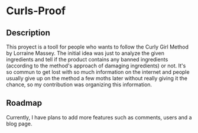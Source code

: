 # Curls-Proof

## Description

This proyect is a tooll for people who wants to follow the Curly Girl Method by Lorraine Massey. The initial idea was just to analyze the given ingredients and tell if the product contains any banned ingredients (according to the method's approach of damaging ingredients) or not.
It's so commun to get lost with so much information on the internet and people usually give up on the method a few moths later without really giving it the chance, so my contribution was organizing this information.

## Roadmap

Currently, I have plans to add more features such as comments, users and a blog page.
